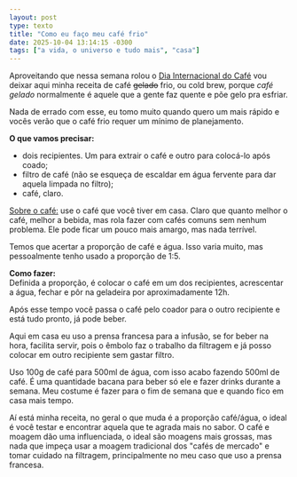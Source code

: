 ```yaml
---
layout: post
type: texto
title: "Como eu faço meu café frio" 
date: 2025-10-04 13:14:15 -0300
tags: ["a vida, o universo e tudo mais", "casa"]
---
```

Aproveitando que nessa semana rolou o [Dia Internacional do Café](https://www.ico.org/pt/international-coffee-day/) vou deixar aqui minha receita de café ~~gelado~~ frio, ou cold brew, porque _café gelado_ normalmente é aquele que a gente faz quente e põe gelo pra esfriar.  

Nada de errado com esse, eu tomo muito quando quero um mais rápido e vocês verão que o café frio requer um mínimo de planejamento.  

**O que vamos precisar:**
- dois recipientes. Um para extrair o café e outro para colocá-lo após coado;
- filtro de café (não se esqueça de escaldar em água fervente para dar aquela limpada no filtro);
- café, claro.

<u>Sobre o café:</u>  use o café que você tiver em casa. Claro que quanto melhor o café, melhor a bebida, mas rola fazer com cafés comuns sem nenhum problema. Ele pode ficar um pouco mais amargo, mas nada terrível.  

Temos que acertar a proporção de café e água. Isso varia muito, mas pessoalmente tenho usado a proporção de 1:5.

**Como fazer:**  
Definida a proporção, é colocar o café em um dos recipientes, acrescentar a água, fechar e pôr na geladeira por aproximadamente 12h.  

Após esse tempo você passa o café pelo coador para o outro recipiente e está tudo pronto, já pode beber.  

Aqui em casa eu uso a prensa francesa para a infusão, se for beber na hora, facilita servir, pois o êmbolo faz o trabalho da filtragem e já posso colocar em outro recipiente sem gastar filtro.  

Uso 100g de café para 500ml de água, com isso acabo fazendo 500ml de café. É uma quantidade bacana para beber só ele e fazer drinks durante a semana. Meu costume é fazer para o fim de semana que e quando fico em casa mais tempo.  

Aí está minha receita, no geral o que muda é a proporção café/água, o ideal é você testar e encontrar aquela que te agrada mais no sabor. O café e moagem dão uma influenciada, o ideal são moagens mais grossas, mas nada que impeça usar a moagem tradicional dos "cafés de mercado" e tomar cuidado na filtragem, principalmente no meu caso que uso a prensa francesa.
